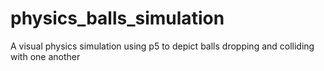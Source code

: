 # physics_balls_simulation
A visual physics simulation using p5  to depict balls dropping and colliding with one another
